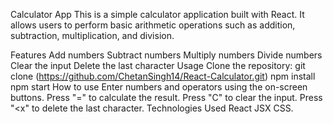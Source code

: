 Calculator App
This is a simple calculator application built with React. It allows users to perform basic arithmetic operations such as addition, subtraction, multiplication, and division.

Features
Add numbers
Subtract numbers
Multiply numbers
Divide numbers
Clear the input
Delete the last character
Usage
Clone the repository:
git clone (https://github.com/ChetanSingh14/React-Calculator.git)
npm install
npm start
How to use
Enter numbers and operators using the on-screen buttons. Press "=" to calculate the result. Press "C" to clear the input. Press "<x" to delete the last character. Technologies Used React JSX CSS.
